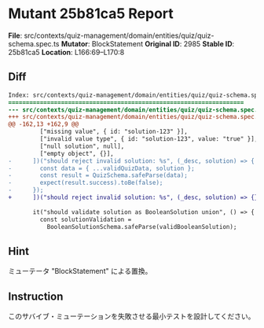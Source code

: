 # Mutant 25b81ca5 Report

**File**: src/contexts/quiz-management/domain/entities/quiz/quiz-schema.spec.ts
**Mutator**: BlockStatement
**Original ID**: 2985
**Stable ID**: 25b81ca5
**Location**: L166:69–L170:8

## Diff

```diff
Index: src/contexts/quiz-management/domain/entities/quiz/quiz-schema.spec.ts
===================================================================
--- src/contexts/quiz-management/domain/entities/quiz/quiz-schema.spec.ts	original
+++ src/contexts/quiz-management/domain/entities/quiz/quiz-schema.spec.ts	mutated #2985
@@ -162,13 +162,9 @@
         ["missing value", { id: "solution-123" }],
         ["invalid value type", { id: "solution-123", value: "true" }],
         ["null solution", null],
         ["empty object", {}],
-      ])("should reject invalid solution: %s", (_desc, solution) => {
-        const data = { ...validQuizData, solution };
-        const result = QuizSchema.safeParse(data);
-        expect(result.success).toBe(false);
-      });
+      ])("should reject invalid solution: %s", (_desc, solution) => {});
 
       it("should validate solution as BooleanSolution union", () => {
         const solutionValidation =
           BooleanSolutionSchema.safeParse(validBooleanSolution);
```

## Hint

ミューテータ "BlockStatement" による置換。

## Instruction

このサバイブ・ミューテーションを失敗させる最小テストを設計してください。

